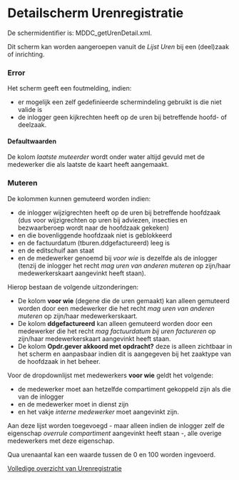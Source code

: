 # Detailscherm Urenregistratie

De schermidentifier is: MDDC_getUrenDetail.xml.

Dit scherm kan worden aangeroepen vanuit de _Lijst Uren_ bij een (deel)zaak of inrichting.

### Error

Het scherm geeft een foutmelding, indien:

- er mogelijk een zelf gedefinieerde schermindeling gebruikt is die niet valide is
- de inlogger geen kijkrechten heeft op de uren bij betreffende hoofd- of deelzaak.

#### Defaultwaarden

De kolom _laatste muteerder_ wordt onder water altijd gevuld met de medewerker die als laatste de kaart heeft aangemaakt.

### Muteren

De kolommen kunnen gemuteerd worden indien:

- de inlogger wijzigrechten heeft op de uren bij betreffende hoofdzaak (dus voor wijzigrechten op uren bij adviezen, insecties en bezwaarberoep wordt naar de hoofdzaak gekeken)
- en die bovenliggende hoofdzaak niet is geblokkeerd
- en de factuurdatum (tburen.ddgefactureerd) leeg is
- en de editschuif aan staat
- en de medewerker genoemd bij _voor wie_ is dezelfde als de inlogger (tenzij de inlogger het recht _mag uren van anderen muteren_ op zijn/haar medewerkerskaart aangevinkt heeft staan).

Hierop bestaan de volgende uitzonderingen:

- De kolom **voor wie** (degene die de uren gemaakt) kan alleen gemuteerd worden door een medewerker die het recht _mag uren van anderen muteren_ op zijn/haar medewerkerskaart.
- De kolom **ddgefactureerd** kan alleen gemuteerd worden door een medewerker die het recht _mag factuurdatum bij uren factureren_ op zijn/haar medewerkerskaart aangevinkt heeft staan.
- De kolom **Opdr.gever akkoord met opdracht?** deze is alleen zichtbaar in het scherm en aanpasbaar indien dit is aangegeven bij het zaaktype van de hoofdzaak in het beheer.

Voor de dropdownlijst met medewerkers **voor wie** geldt het volgende:

- de medewerker moet aan hetzelfde compartiment gekoppeld zijn als die van de inlogger
- en de medewerker moet in dienst zijn
- en het vakje _interne medewerker_ moet aangevinkt zijn.

Aan deze lijst worden toegevoegd - maar alleen indien de inlogger zelf de eigenschap _overrule compartiment_ aangevinkt heeft staan -, alle overige medewerkers met deze eigenschap.

Qua urenaantal kan een waarde tussen de 0 en 100 worden ingevoerd.

[Volledige overzicht van Urenregistratie](/docs/probleemoplossing/module_overstijgende_schermen/urenregistratie.md)

